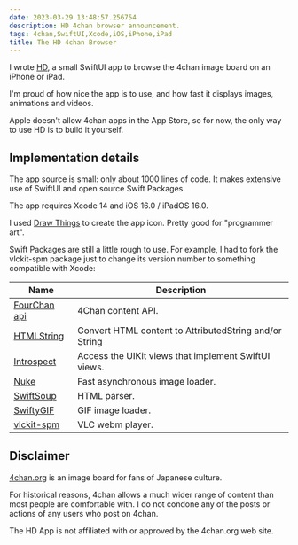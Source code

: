 ```yaml
---
date: 2023-03-29 13:48:57.256754
description: HD 4chan browser announcement.
tags: 4chan,SwiftUI,Xcode,iOS,iPhone,iPad
title: The HD 4chan Browser
---
```


I wrote [HD](https://github.com/jackpal/HD), a small SwiftUI app to browse the 4chan image
board on an iPhone or iPad.

I'm proud of how nice the app is to use, and how fast it displays images, animations and videos.

<!--more-->

Apple doesn't allow 4chan apps in the App Store, so for now, the only way to use HD is to
build it yourself.

## Implementation details

The app source is small: only about 1000 lines of code. It makes extensive use of
SwiftUI and open source Swift Packages.

The app requires Xcode 14 and iOS 16.0 / iPadOS 16.0.

I used [Draw Things](https://apps.apple.com/us/app/draw-things-ai-generation/id6444050820) to create the app
icon. Pretty good for "programmer art".

Swift Packages are still a little rough to use. For example, I had to fork
the vlckit-spm package just to change
its version number to something compatible with Xcode:

| Name                                                         | Description                                            |
| ------------------------------------------------------------ | ------------------------------------------------------ |
| [FourChan api](https://github.com/jackpal/FourChanAPI)       | 4Chan content API.                                     |
| [HTMLString](https://github.com/jackpal/HTMLString)          | Convert HTML content to AttributedString and/or String |
| [Introspect](https://github.com/siteline/SwiftUI-Introspect) | Access the UIKit views that implement SwiftUI views.   |
| [Nuke](https://github.com/kean/Nuke)                         | Fast asynchronous image loader.                        |
| [SwiftSoup](https://github.com/scinfu/SwiftSoup)             | HTML parser.                                           |
| [SwiftyGIF](https://github.com/kirualex/SwiftyGif)           | GIF image loader.                                      |
| [vlckit-spm](https://github.com/tylerjonesio/vlckit-spm)     | VLC webm player.                                       |

## Disclaimer

[4chan.org](https://4chan.org) is an image board for fans of Japanese culture.

For historical reasons, 4chan allows a much wider range of content than most people are
comfortable with. I do not condone any of the posts or actions of any users who post on
4chan.

The HD App is not affiliated with or approved by the 4chan.org web site.
